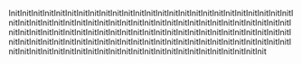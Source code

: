 InitInitInitInitInitInitInitInitInitInitInitInitInitInitInitInitInitInitInitInitInitInitInitInitInitInitInitInitInitInitInitInitInitInitInitInitInitInitInitInitInitInitInitInitInitInitInitInitInitInitInitInitInitInitInitInitInitInitInitInitInitInitInitInitInitInitInitInitInitInitInitInitInitInitInitInitInitInitInitInitInitInitInitInitInitInitInitInitInitInitInitInitInitInitInitInitInitInitInitInitInitInitInitInitInitInitInitInitInitInitInitInitInitInitInitInitInitInitInitInitInitInitInit
